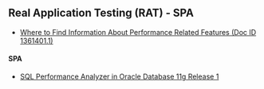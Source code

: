 ## Real Application Testing (RAT) - SPA
* [Where to Find Information About Performance Related Features (Doc ID 1361401.1)](https://support.oracle.com/epmos/faces/DocumentDisplay?_afrLoop=370702162634348&parent=DOCUMENT&sourceId=1600574.1&id=1361401.1&_afrWindowMode=0&_adf.ctrl-state=62i5lkkl6_210#aref_section257)


#### SPA 

* [SQL Performance Analyzer in Oracle Database 11g Release 1](https://oracle-base.com/articles/11g/sql-performance-analyzer-11gr1)

